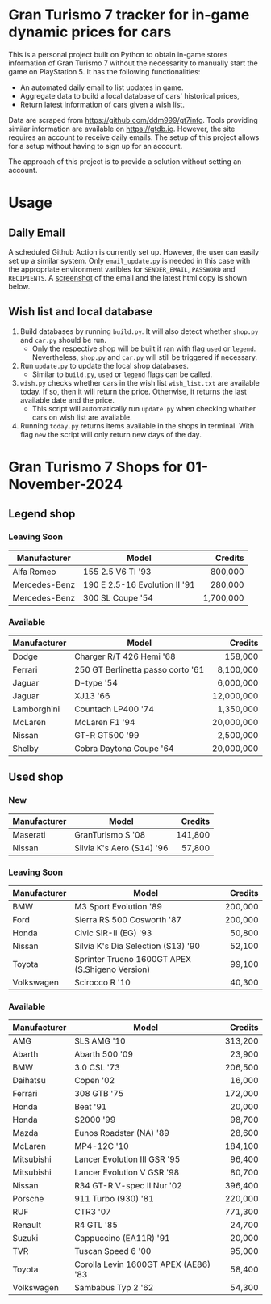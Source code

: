 # Gran Turismo 7 tracker for in-game dynamic prices for cars

This is a personal project built on Python to obtain in-game stores information of Gran Turismo 7 without the necessarity to manually start the game on PlayStation 5. It has the following functionalities:

- An automated daily email to list updates in game.
- Aggregate data to build a local database of cars' historical prices,
- Return latest information of cars given a wish list.

Data are scraped from https://github.com/ddm999/gt7info. Tools providing similar information are available on https://gtdb.io. However, the site requires an account to receive daily emails. The setup of this project allows for a setup without having to sign up for an account.

The approach of this project is to provide a solution without setting an account.

# Usage

## Daily Email

A scheduled Github Action is currently set up. However, the user can easily set up a similar system. Only `email_update.py` is needed in this case with the appropriate environment varibles for `SENDER_EMAIL`, `PASSWORD` and `RECIPIENTS`. A [screenshot](https://raw.githubusercontent.com/marcohoucheng/Gran-Turismo-7-Price-Tracker/main/data/email_screenshot.png) of the email and the latest html copy is shown below.

## Wish list and local database

1. Build databases by running `build.py`. It will also detect whether `shop.py` and `car.py` should be run.
    - Only the respective shop will be built if ran with flag `used` or `legend`. Nevertheless, `shop.py` and `car.py` will still be triggered if necessary.
2. Run `update.py` to update the local shop databases.
    - Similar to `build.py`, `used` or `legend` flags can be called.
3. `wish.py` checks whether cars in the wish list `wish_list.txt` are available today. If so, then it will return the price. Otherwise, it returns the last available date and the price.
    - This script will automatically run `update.py` when checking whather cars on wish list are available.
4. Running `today.py` returns items available in the shops in terminal. With flag `new` the script will only return new days of the day.


# Gran Turismo 7 Shops for 01-November-2024



## Legend shop

### Leaving Soon
 | Manufacturer | Model | Credits |
 | --- | --- | --: |
|Alfa Romeo|155 2.5 V6 TI '93|800,000|
|Mercedes-Benz|190 E 2.5-16 Evolution II '91|280,000|
|Mercedes-Benz|300 SL Coupe '54|1,700,000|

### Available
 | Manufacturer | Model | Credits |
 | --- | --- | --: |
|Dodge|Charger R/T 426 Hemi '68|158,000|
|Ferrari|250 GT Berlinetta passo corto '61|8,100,000|
|Jaguar|D-type '54|6,000,000|
|Jaguar|XJ13 '66|12,000,000|
|Lamborghini|Countach LP400 '74|1,350,000|
|McLaren|McLaren F1 '94|20,000,000|
|Nissan|GT-R GT500 '99|2,500,000|
|Shelby|Cobra Daytona Coupe '64|20,000,000|


## Used shop

### New
 | Manufacturer | Model | Credits |
 | --- | --- | --: |
|Maserati|GranTurismo S '08|141,800|
|Nissan|Silvia K's Aero (S14) '96|57,800|

### Leaving Soon
 | Manufacturer | Model | Credits |
 | --- | --- | --: |
|BMW|M3 Sport Evolution '89|200,000|
|Ford|Sierra RS 500 Cosworth '87|200,000|
|Honda|Civic SiR-II (EG) '93|50,800|
|Nissan|Silvia K's Dia Selection (S13) '90|52,100|
|Toyota|Sprinter Trueno 1600GT APEX (S.Shigeno Version)|99,100|
|Volkswagen|Scirocco R '10|40,300|

### Available
 | Manufacturer | Model | Credits |
 | --- | --- | --: |
|AMG|SLS AMG '10|313,200|
|Abarth|Abarth 500 '09|23,900|
|BMW|3.0 CSL '73|206,500|
|Daihatsu|Copen '02|16,000|
|Ferrari|308 GTB '75|172,000|
|Honda|Beat '91|20,000|
|Honda|S2000 '99|98,700|
|Mazda|Eunos Roadster (NA) '89|28,600|
|McLaren|MP4-12C '10|184,100|
|Mitsubishi|Lancer Evolution III GSR '95|96,400|
|Mitsubishi|Lancer Evolution V GSR '98|80,700|
|Nissan|R34 GT-R V-spec II Nur '02|396,400|
|Porsche|911 Turbo (930) '81|220,000|
|RUF|CTR3 '07|771,300|
|Renault|R4 GTL '85|24,700|
|Suzuki|Cappuccino (EA11R) '91|20,000|
|TVR|Tuscan Speed 6 '00|95,000|
|Toyota|Corolla Levin 1600GT APEX (AE86) '83|58,400|
|Volkswagen|Sambabus Typ 2 '62|54,300|
